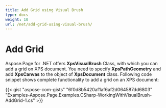 ```yaml
---
title: Add Grid using Visual Brush
type: docs
weight: 10
url: /net/add-grid-using-visual-brush/
---
```


# **Add Grid**
Aspose.Page for .NET offers **XpsVisualBrush** Class, with which you can add a grid on XPS document. You need to specify **XpsPathGeometry** and add **XpsCanvas** to the object of **XpsDocument** class. Following code snippet shows complete functionality to add a grid on an XPS document:



{{< gist "aspose-com-gists" "6f0d8b5420af1af6af2d064587dd6803" "Examples-Aspose.Page.Examples.CSharp-WorkingWithVisualBrush-AddGrid-1.cs" >}}
